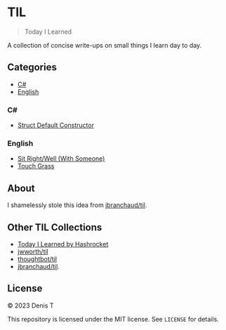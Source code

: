 # TIL

> Today I Learned

A collection of concise write-ups on small things I learn day to day.

## Categories

- [C#](#c#)
- [English](#english)

### C#

- [Struct Default Constructor](c#/struct-default-constructor.md)

### English

- [Sit Right/Well (With Someone)](english/sit-right.md)
- [Touch Grass](english/touch-grass.md)

## About

I shamelessly stole this idea from
[jbranchaud/til](https://github.com/jbranchaud/til).

## Other TIL Collections

- [Today I Learned by Hashrocket](https://til.hashrocket.com)
- [jwworth/til](https://github.com/jwworth/til)
- [thoughtbot/til](https://github.com/thoughtbot/til)
- [jbranchaud/til](https://github.com/jbranchaud/til).

## License

&copy; 2023 Denis T

This repository is licensed under the MIT license. See `LICENSE` for
details.

